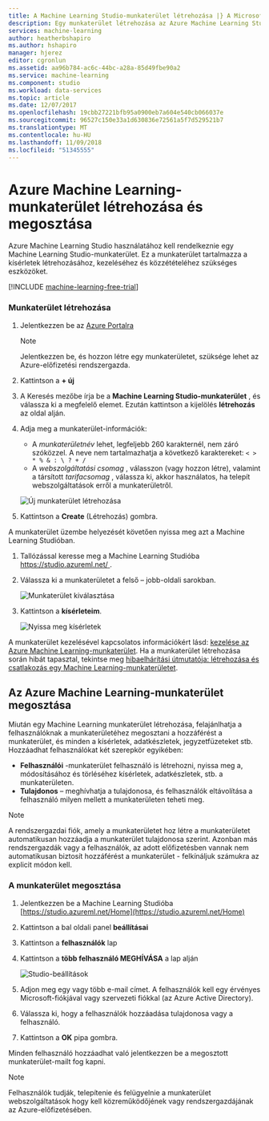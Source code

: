 ```yaml
---
title: A Machine Learning Studio-munkaterület létrehozása |} A Microsoft Docs
description: Egy munkaterület létrehozása az Azure Machine Learning Studióban
services: machine-learning
author: heatherbshapiro
ms.author: hshapiro
manager: hjerez
editor: cgronlun
ms.assetid: aa96b784-ac6c-44bc-a28a-85d49fbe90a2
ms.service: machine-learning
ms.component: studio
ms.workload: data-services
ms.topic: article
ms.date: 12/07/2017
ms.openlocfilehash: 19cbb27221bfb95a0900eb7a604e540cb066037e
ms.sourcegitcommit: 96527c150e33a1d630836e72561a5f7d529521b7
ms.translationtype: MT
ms.contentlocale: hu-HU
ms.lasthandoff: 11/09/2018
ms.locfileid: "51345555"
---
```

# <a name="create-and-share-an-azure-machine-learning-workspace"></a>Azure Machine Learning-munkaterület létrehozása és megosztása

Azure Machine Learning Studio használatához kell rendelkeznie egy Machine Learning Studio-munkaterület. Ez a munkaterület tartalmazza a kísérletek létrehozásához, kezeléséhez és közzétételéhez szükséges eszközöket.

[!INCLUDE [machine-learning-free-trial](../../../includes/machine-learning-free-trial.md)]

### <a name="to-create-a-workspace"></a>Munkaterület létrehozása
1. Jelentkezzen be az [Azure Portalra](https://portal.azure.com/)

    > [!NOTE]
    > Jelentkezzen be, és hozzon létre egy munkaterületet, szüksége lehet az Azure-előfizetési rendszergazda. 
    >
    > 

2. Kattintson a **+ új**

3. A Keresés mezőbe írja be a **Machine Learning Studio-munkaterület** , és válassza ki a megfelelő elemet. Ezután kattintson a kijelölés **létrehozás** az oldal alján.

4. Adja meg a munkaterület-információk:

    - A *munkaterületnév* lehet, legfeljebb 260 karakternél, nem záró szóközzel. A neve nem tartalmazhatja a következő karaktereket: `< > * % & : \ ? + /`
    - A *webszolgáltatási csomag* , válasszon (vagy hozzon létre), valamint a társított *tarifacsomag* , válassza ki, akkor használatos, ha telepít webszolgáltatások erről a munkaterületről.

    ![Új munkaterület létrehozása](./media/create-workspace/create-new-workspace.png)

5. Kattintson a **Create** (Létrehozás) gombra.

A munkaterület üzembe helyezését követően nyissa meg azt a Machine Learning Studióban.

1. Tallózással keresse meg a Machine Learning Studióba [ https://studio.azureml.net/ ](https://studio.azureml.net/).

2. Válassza ki a munkaterületet a felső – jobb-oldali sarokban.

    ![Munkaterület kiválasztása](./media/create-workspace/open-workspace.png)

3. Kattintson a **kísérleteim**.

    ![Nyissa meg kísérletek](./media/create-workspace/my-experiments.png)

A munkaterület kezelésével kapcsolatos információkért lásd: [kezelése az Azure Machine Learning-munkaterület](manage-workspace.md).
Ha a munkaterület létrehozása során hibát tapasztal, tekintse meg [hibaelhárítási útmutatója: létrehozása és csatlakozás egy Machine Learning-munkaterületet](troubleshooting-creating-ml-workspace.md).


## <a name="sharing-an-azure-machine-learning-workspace"></a>Az Azure Machine Learning-munkaterület megosztása
Miután egy Machine Learning munkaterület létrehozása, felajánlhatja a felhasználóknak a munkaterületéhez megosztani a hozzáférést a munkaterület, és minden a kísérletek, adatkészletek, jegyzetfüzeteket stb. Hozzáadhat felhasználókat két szerepkör egyikében:

* **Felhasználói** -munkaterület felhasználó is létrehozni, nyissa meg a, módosításához és törléséhez kísérletek, adatkészletek, stb. a munkaterületen.
* **Tulajdonos** – meghívhatja a tulajdonosa, és felhasználók eltávolítása a felhasználó milyen mellett a munkaterületen teheti meg.

> [!NOTE]
> A rendszergazdai fiók, amely a munkaterületet hoz létre a munkaterületet automatikusan hozzáadja a munkaterület tulajdonosa szerint. Azonban más rendszergazdák vagy a felhasználók, az adott előfizetésben vannak nem automatikusan biztosít hozzáférést a munkaterület - felkínáljuk számukra az explicit módon kell.
> 
> 

### <a name="to-share-a-workspace"></a>A munkaterület megosztása

1. Jelentkezzen be a Machine Learning Studióba [https://studio.azureml.net/Home](https://studio.azureml.net/Home)

2. Kattintson a bal oldali panel **beállításai**

3. Kattintson a **felhasználók** lap

4. Kattintson a **több felhasználó MEGHÍVÁSA** a lap alján

    ![Studio-beállítások](./media/create-workspace/settings.png)

5. Adjon meg egy vagy több e-mail címet. A felhasználók kell egy érvényes Microsoft-fiókjával vagy szervezeti fiókkal (az Azure Active Directory).

6. Válassza ki, hogy a felhasználók hozzáadása tulajdonosa vagy a felhasználó.

7. Kattintson a **OK** pipa gombra.

Minden felhasználó hozzáadhat való jelentkezzen be a megosztott munkaterület-mailt fog kapni.

> [!NOTE]
> Felhasználók tudják, telepítenie és felügyelnie a munkaterület webszolgáltatások hogy kell közreműködőjének vagy rendszergazdájának az Azure-előfizetésében. 



